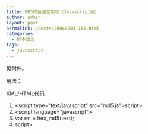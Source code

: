 ```yaml
---
title: MD5的各语言实现（Javascript版）
author: admin
layout: post
permalink: /posts/20080203-181.html
categories:
  - 脚本语言
tags:
  - javascript
---
```

见附件。

用法：

<div class="codeText">
  <div class="codeHead">
    XML/HTML代码
  </div>
  
  <ol class="dp-xml">
    <li class="alt">
      <span><span class="tag"><</span><span class="tag-name">script</span><span>&nbsp;</span><span class="attribute">type</span><span>=</span><span class="attribute-value">"text/javascript"</span><span>&nbsp;</span><span class="attribute">src</span><span>=</span><span class="attribute-value">"md5.js"</span><span class="tag">></span><span class="tag"></</span><span class="tag-name">script</span><span class="tag">></span><span>&nbsp;&nbsp;</span></span>
    </li>
    <li class="">
      <span class="tag"><</span><span class="tag-name">script</span><span>&nbsp;</span><span class="attribute">language</span><span>=</span><span class="attribute-value">"javascript"</span><span class="tag">></span><span>&nbsp;&nbsp;</span>
    </li>
    <li class="alt">
      <span>var&nbsp;</span><span class="attribute">ret</span><span>&nbsp;=&nbsp;</span><span class="attribute-value">hex_md5</span><span>(text); &nbsp;&nbsp;</span>
    </li>
    <li class="">
      <span class="tag"></</span><span class="tag-name">script</span><span class="tag">></span><span>&nbsp;&nbsp;</span>
    </li>
  </ol>
</div>